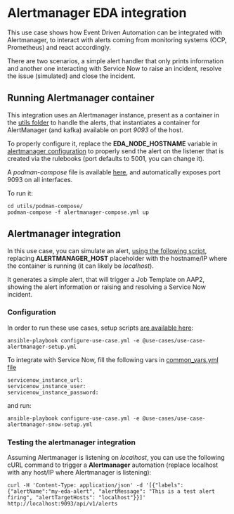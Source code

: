 # Alertmanager EDA integration

This use case shows how Event Driven Automation can be integrated with Alertmanager, to interact with alerts coming from monitoring systems (OCP, Prometheus) and react accordingly.

There are two scenarios, a simple alert handler that only prints information and another one interacting with Service Now to raise an incident, resolve the issue (simulated) and close the incident.

## Running Alertmanager container

This integration uses an Alertmanager instance, present as a container in the [utils folder](../../utils) to handle the alerts, that instantiates a container for AlertManager (and kafka) available on port _9093_ of the host.

To properly configure it, replace the **EDA_NODE_HOSTNAME** variable in [alertmanager configuration](../../utils/podman-compose/alertmanager/alertmanager.yml) to properly send the alert on the listener that is created via the rulebooks (port defaults to 5001, you can change it).

A *podman-compose* file is available [here](../../utils/podman-compose/alertmanager-compose.yml), and automatically exposes port 9093 on all interfaces.

To run it:

    cd utils/podman-compose/
    podman-compose -f alertmanager-compose.yml up

## Alertmanager integration

In this use case, you can simulate an alert, [using the following script](../../utils/send-alert), replacing **ALERTMANAGER_HOST** placeholder with the hostname/IP where the container is running (it can likely be _localhost_).

It generates a simple alert, that will trigger a Job Template on AAP2, showing the alert information or raising and resolving a Service Now incident.

### Configuration

In order to run these use cases, setup scripts [are available here](../../eda-demo-setup/):

    ansible-playbook configure-use-case.yml -e @use-cases/use-case-alertmanager-setup.yml

To integrate with Service Now, fill the following vars in [common_vars.yml file](./vars/common_vars.yml)

    servicenow_instance_url:
    servicenow_instance_user:
    servicenow_instance_password:

and run:

    ansible-playbook configure-use-case.yml -e @use-cases/use-case-alertmanager-snow-setup.yml

### Testing the alertmanager integration

Assuming Alertmanager is listening on *localhost*, you can use the following cURL command to trigger a **Alertmanager** automation (replace localhost with any host/IP where Alertmanager is listening):

    curl -H 'Content-Type: application/json' -d '[{"labels":{"alertName":"my-eda-alert", "alertMessage": "This is a test alert firing", "alertTargetHosts": "localhost"}}]' http://localhost:9093/api/v1/alerts
